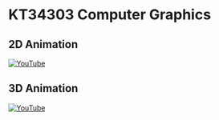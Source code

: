 # KT34303 Computer Graphics

## 2D Animation
[![YouTube](http://i.ytimg.com/vi/rcHaTmEm_eI/hqdefault.jpg)](https://www.youtube.com/watch?v=rcHaTmEm_eI)

## 3D Animation
[![YouTube](http://i.ytimg.com/vi/cY0BNek-Gfs/hqdefault.jpg)](https://www.youtube.com/watch?v=cY0BNek-Gfs)
